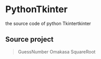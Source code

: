 # PythonTkinter
the source code of python Tkintertkinter
## Source project
>GuessNumber
>Omakasa
>SquareRoot
